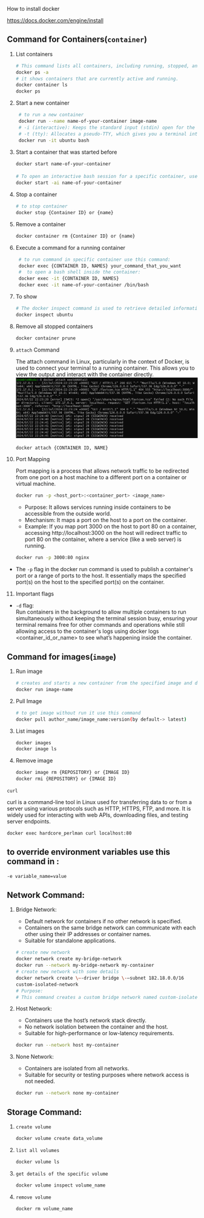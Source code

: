How to install docker

https://docs.docker.com/engine/install

## Command for Containers(`container`)

1. List containers

   ```bash
   # This command lists all containers, including running, stopped, and exited containers.
   docker ps -a
   # it shows containers that are currently active and running.
   docker container ls
   docker ps
   ```

2. Start a new container

   ```bash
    # to run a new container
    docker run --name name-of-your-container image-name
    # -i (interactive): Keeps the standard input (stdin) open for the container, allowing you to interact with it.
    # -t (tty): Allocates a pseudo-TTY, which gives you a terminal interface. This is what makes the interactive shell possible.
    docker run -it ubuntu bash
   ```

3. Start a container that was started before

   ```bash
   docker start name-of-your-container

   # To open an interactive bash session for a specific container, use this command:
   docker start -ai name-of-your-container
   ```

4. Stop a container

   ```bash
   # to stop container
   docker stop {Container ID} or {name}
   ```

5. Remove a container

   ```bash
   docker container rm {Container ID} or {name}
   ```

6. Execute a command for a running container

   ```bash
    # to run command in specific container use this command:
    docker exec {CONTAINER ID, NAMES} your_command_that_you_want
    #  to open a bash shell inside the container:
    docker exec -it {CONTAINER ID, NAMES}
    docker exec -it name-of-your-container /bin/bash
   ```

7. To show

   ```bash
   # The docker inspect command is used to retrieve detailed information about Docker objects, such as containers, images, networks, and volumes. It provides a JSON output that contains configuration and status details for the specified object.
   docker inspect ubuntu
   ```

8. Remove all stopped containers

   ```bash
   docker container prune
   ```

9. `attach` Command

   The attach command in Linux, particularly in the context of Docker, is used to connect your terminal to a running container. This allows you to view the output and interact with the container directly.
   ![alt text](image-1.png)

   ```bash
   docker attach {CONTAINER ID, NAME}
   ```

10. Port Mapping

    Port mapping is a process that allows network traffic to be redirected from one port on a host machine to a different port on a container or virtual machine.

    ```bash
    docker run -p <host_port>:<container_port> <image_name>
    ```

    - Purpose: It allows services running inside containers to be accessible from the outside world.
    - Mechanism: It maps a port on the host to a port on the container.
    - Example: If you map port 3000 on the host to port 80 on a container, accessing http://localhost:3000 on the host will redirect traffic to port 80 on the container, where a service (like a web server) is running.

    ```bash
    docker run -p 3000:80 nginx
    ```

- The `-p` flag in the docker run command is used to publish a container's port or a range of ports to the host. It essentially maps the specified port(s) on the host to the specified port(s) on the container.

11. Important flags

- `-d` flag:<br>
  Run containers in the background to allow multiple containers to run simultaneously without keeping the terminal session busy, ensuring your terminal remains free for other commands and operations while still allowing access to the container's logs using docker logs <container_id_or_name> to see what’s happening inside the container.

## Command for images(`image`)

1. Run image

   ```bash
   # creates and starts a new container from the specified image and downloads the image from Docker Hub if it does not already exist locally.
   docker run image-name
   ```

2. Pull Image

   ```bash
   # to get image without run it use this command
   docker pull author_name/image_name:version(by default-> latest)
   ```

3. List images

   ```bash
   docker images
   docker image ls
   ```

4. Remove image
   ```bash
   docker image rm {REPOSITORY} or {IMAGE ID}
   docker rmi {REPOSITORY} or {IMAGE ID}
   ```

`curl`

curl is a command-line tool in Linux used for transferring data to or from a server using various protocols such as HTTP, HTTPS, FTP, and more. It is widely used for interacting with web APIs, downloading files, and testing server endpoints.

```bash
docker exec hardcore_perlman curl localhost:80
```

## to override environment variables use this command in :

```bash
-e variable_name=value
```

## Network Command:

1. Bridge Network:

   - Default network for containers if no other network is specified.
   - Containers on the same bridge network can communicate with each other using their IP addresses or container names.
   - Suitable for standalone applications.

   ```bash
   # create new network
   docker network create my-bridge-network
   docker run --network my-bridge-network my-container
   # create new network with some details
   docker network create \–-driver bridge \-–subnet 182.18.0.0/16
   custom-isolated-network
   # Purpose:
   # This command creates a custom bridge network named custom-isolated-network with a specified subnet of 182.18.0.0/16. Containers connected to this network can communicate with each other using IP addresses within this subnet range. This setup is useful for isolating groups of containers and managing their network configurations.
   ```

2. Host Network:

   - Containers use the host’s network stack directly.
   - No network isolation between the container and the host.
   - Suitable for high-performance or low-latency requirements.

   ```bash
   docker run --network host my-container
   ```

3. None Network:

   - Containers are isolated from all networks.
   - Suitable for security or testing purposes where network access is not needed.

   ```bash
   docker run --network none my-container
   ```

## Storage Command:

1. `create volume`

   ```bash
   docker volume create data_volume
   ```

2. `list all volumes`

   ```bash
   docker volume ls
   ```

3. `get details of the specific volume`

   ```bash
   docker volume inspect volume_name
   ```

4. `remove volume`

   ```bash
   docker rm volume_name
   ```
